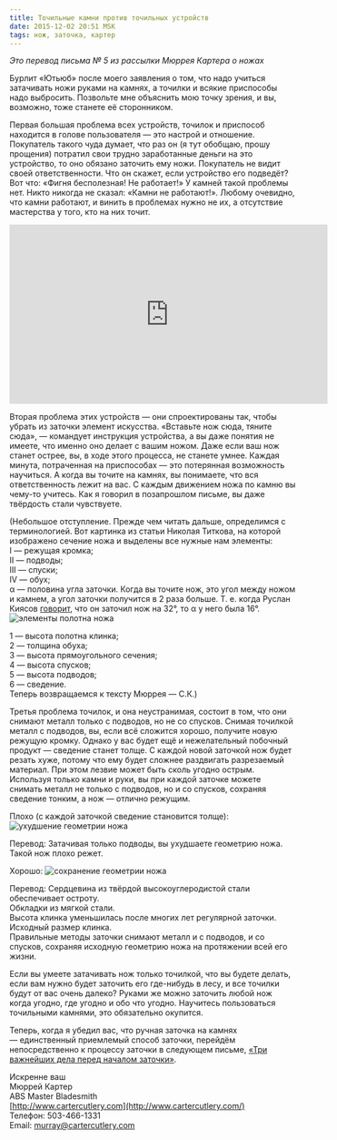 ```yaml
---
title: Точильные камни против точильных устройств
date: 2015-12-02 20:51 MSK
tags: нож, заточка, картер 
---
```



*Это перевод письма № 5 из рассылки Мюррея Картера о ножах*

Бурлит «Ютьюб» после моего заявления о том, что надо учиться затачивать ножи руками на камнях, а точилки и всякие приспособы надо выбросить. Позвольте мне объяснить мою точку зрения, и вы, возможно, тоже станете её сторонником. 

Первая большая проблема всех устройств, точилок и приспособ находится в голове пользователя — это настрой и отношение. Покупатель такого чуда думает, что раз он (я тут обобщаю, прошу прощения) потратил свои трудно заработанные деньги на это устройство, то оно обязано заточить ему ножи. Покупатель не видит своей ответственности. Что он скажет, если устройство его подведёт? Вот что: «Фигня бесполезная! Не работает!» У камней такой проблемы нет. Никто никогда не сказал: «Камни не работают!». Любому очевидно, что камни работают, и винить в проблемах нужно не их, а отсутствие мастерства у того, кто на них точит.

<iframe width="560" height="315" src="https://www.youtube.com/embed/oRpVp6cRVuM" frameborder="0" allowfullscreen></iframe>

Вторая проблема этих устройств — они спроектированы так, чтобы убрать из заточки элемент искусства. «Вставьте нож сюда, тяните сюда», — командует инструкция устройства, а вы даже понятия не имеете, что именно оно делает с вашим ножом. Даже если ваш нож станет острее, вы, в ходе этого процесса, не станете умнее. Каждая минута, потраченная на приспособах — это потерянная возможность научиться. А когда вы точите на камнях, вы понимаете, что вся ответственность лежит на вас. С каждым движением ножа по камню вы чему-то учитесь. Как я говорил в позапрошлом письме, вы даже твёрдость стали чувствуете.

(Небольшое отступление. Прежде чем читать дальше, определимся с терминологией. Вот картинка из статьи Николая Титкова, на которой изображено сечение ножа и выделены все нужные нам элементы:<br>
I — режущая кромка;<br>
II — подводы;<br>
III — спуски;<br>
IV — обух;<br>
&#945; — половина угла заточки. Когда вы точите нож, это угол между ножом и камнем, а угол заточки получится в 2 раза больше. Т. е. когда Руслан Киясов [говорит](http://www.youtube.com/watch?v=c17Nz_t5FmM), что он заточил нож на 32&#176;, то &#945; у него была 16&#176;.
![элементы полотна ножа](not_01_02.png)

1 — высота полотна клинка;<br>
2 — толщина обуха;<br>
3 — высота прямоугольного сечения;<br>
4 — высота спусков;<br>
5 — высота подводов;<br>
6 — сведение.<br>
Теперь возвращаемся к тексту Мюррея — С.К.)

Третья проблема точилок, и она неустранимая, состоит в том, что они снимают металл только с подводов, но не со спусков. Снимая точилкой металл с подводов, вы, если всё сложится хорошо, получите новую режущую кромку. Однако у вас будет ещё и нежелательный побочный продукт — сведение станет толще. С каждой новой заточкой нож будет резать хуже, потому что ему будет сложнее раздвигать разрезаемый материал. При этом лезвие может быть сколь угодно острым. Используя только камни и руки, вы при каждой заточке можете снимать металл не только с подводов, но и со спусков, сохраняя сведение тонким, а нож — отлично режущим.

Плохо (с каждой заточкой сведение становится толще):
![ухудшение геометрии ножа](RepeatedSharpening.jpg)

Перевод: Затачивая только подводы, вы ухудшаете геометрию ножа. Такой нож плохо режет.

Хорошо:
![сохранение геометрии ножа](NewSecondarySharpening.jpg)

Перевод: Сердцевина из твёрдой высокоуглеродистой стали обеспечивает остроту.<br>
Обкладки из мягкой стали.<br>
Высота клинка уменьшилась после многих лет регулярной заточки.<br>
Исходный размер клинка.<br>
Правильные методы заточки снимают металл и с подводов, и со спусков, сохраняя исходную геометрию ножа на протяжении всей его жизни.

Если вы умеете затачивать нож только точилкой, что вы будете делать, если вам нужно будет заточить его где-нибудь в лесу, и все точилки будут от вас очень далеко? Руками же можно заточить любой нож когда угодно, где угодно и обо что угодно. Научитесь пользоваться точильными камнями, это обязательно окупится.

Теперь, когда я убедил вас, что ручная заточка на камнях — единственный приемлемый способ заточки, перейдём непосредственно к процессу заточки в следующем письме, [«Три важнейших дела перед началом заточки»](/2015-12-03-carter-o-nozhah-6/).


Искренне ваш<br> 
Мюррей Картер<br>
ABS Master Bladesmith<br> 
[http://www.cartercutlery.com](http://www.cartercutlery.com/)<br> 
Телефон: 503-466-1331<br> 
Email: murray@cartercutlery.com	

